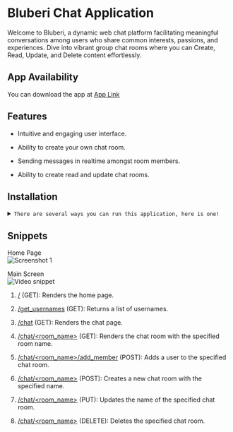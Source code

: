 # Bluberi Chat Application

Welcome to Bluberi, a dynamic web chat platform facilitating meaningful conversations among users who share common interests, passions, and experiences. Dive into vibrant group chat rooms where you can Create, Read, Update, and Delete content effortlessly.

## App Availability

You can download the app at [App Link](https://github.com/carrot2803/Bluberi/tree/master)

## Features

-   Intuitive and engaging user interface.

-   Ability to create your own chat room.

-   Sending messages in realtime amongst room members.

-   Ability to create read and update chat rooms.

## Installation

<details>
<summary>
  <code>There are several ways you can run this application, here is one!</code>
</summary>

-   [Downloading repository as ZIP](https://github.com/carrot2803/Bluberi/archive/refs/heads/master.zip)
-   Running the following command in a terminal, provided the [GitHub CLI](https://cli.github.com/) has been previously installed:

```sh
git clone https://github.com/carrot2803/Bluberi.git
```

<code>Install Flask and dependencies: </code>

Run the following command to install the required dependencies:

```sh
pip install -r requirements.txt
```

Initialize the app:

```sh
flask init
```

Run the app:

```sh
flask run
```

</details>

## Snippets

Home Page<br/>
![Screenshot 1](https://i.imgur.com/2LgVMzn.png)

Main Screen<br/>
![Video snippet](assets/snippets/snippet2.gif)

1. <u>/</u> (GET): Renders the home page.

2. <u>/get_usernames</u> (GET): Returns a list of usernames.

3. <u>/chat</u> (GET): Renders the chat page.

4. <u>/chat/&lt;room_name&gt;</u> (GET): Renders the chat room with the specified room name.

5. <u>/chat/&lt;room_name&gt;/add_member</u> (POST): Adds a user to the specified chat room.

6. <u>/chat/&lt;room_name&gt;</u> (POST): Creates a new chat room with the specified name.

7. <u>/chat/&lt;room_name&gt;</u> (PUT): Updates the name of the specified chat room.

8. <u>/chat/&lt;room_name&gt;</u> (DELETE): Deletes the specified chat room.
